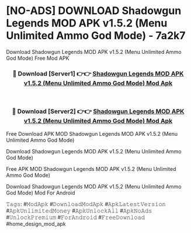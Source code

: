 # [NO-ADS] DOWNLOAD Shadowgun Legends MOD APK v1.5.2 (Menu Unlimited Ammo God Mode) - 7a2k7
Download Shadowgun Legends MOD APK v1.5.2 (Menu Unlimited Ammo God Mode) Free Mod APK

<div align="center">
<h3>🔴 Download [Server1] 👉👉 <a href="https://apk-comot.site?title=Shadowgun_Legends_MOD_APK_v1.5.2_(Menu_Unlimited_Ammo_God_Mode)">Shadowgun Legends MOD APK v1.5.2 (Menu Unlimited Ammo God Mode) Mod Apk</a></h3><br>

<h3>🔴 Download [Server2] 👉👉 <a href="https://apk-comot.site?title=Shadowgun_Legends_MOD_APK_v1.5.2_(Menu_Unlimited_Ammo_God_Mode)">Shadowgun Legends MOD APK v1.5.2 (Menu Unlimited Ammo God Mode) Mod Apk</a></h3>
</div>


Free Download APK MOD Shadowgun Legends MOD APK v1.5.2 (Menu Unlimited Ammo God Mode)

Download Shadowgun Legends MOD APK v1.5.2 (Menu Unlimited Ammo God Mode) 

Free APK MOD Shadowgun Legends MOD APK v1.5.2 (Menu Unlimited Ammo God Mode) 

Download Shadowgun Legends MOD APK v1.5.2 (Menu Unlimited Ammo God Mode) Mod For Android

𝚃𝚊𝚐𝚜: #𝙼𝚘𝚍𝙰𝚙𝚔 #𝙳𝚘𝚠𝚗𝚕𝚘𝚊𝚍𝙼𝚘𝚍𝙰𝚙𝚔 #𝙰𝚙𝚔𝙻𝚊𝚝𝚎𝚜𝚝𝚅𝚎𝚛𝚜𝚒𝚘𝚗 #𝙰𝚙𝚔𝚄𝚗𝚕𝚒𝚖𝚒𝚝𝚎𝚍𝙼𝚘𝚗𝚎𝚢 #𝙰𝚙𝚔𝚄𝚗𝚕𝚘𝚌𝚔𝙰𝚕𝚕 #𝙰𝚙𝚔𝙽𝚘𝙰𝚍𝚜 #𝚄𝚗𝚕𝚘𝚌𝚔𝙿𝚛𝚎𝚖𝚒𝚞𝚖 #𝙵𝚘𝚛𝙰𝚗𝚍𝚛𝚘𝚒𝚍 #𝙵𝚛𝚎𝚎𝙳𝚘𝚠𝚗𝚕𝚘𝚊𝚍 #home_design_mod_apk
